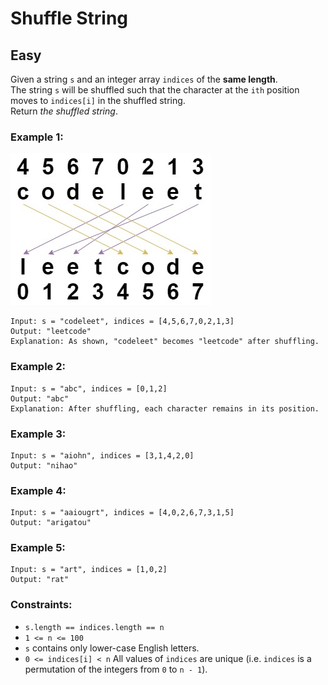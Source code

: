 # Shuffle String
## Easy

Given a string `s` and an integer array `indices` of the **same length**.\
The string `s` will be shuffled such that the character at the `ith` position moves to `indices[i]` in the shuffled string.\
Return *the shuffled string*.

### Example 1:
![Example 1](./Picture-Shuffle_String.jpg)
```
Input: s = "codeleet", indices = [4,5,6,7,0,2,1,3]
Output: "leetcode"
Explanation: As shown, "codeleet" becomes "leetcode" after shuffling.
```

### Example 2:
```
Input: s = "abc", indices = [0,1,2]
Output: "abc"
Explanation: After shuffling, each character remains in its position.
```

### Example 3:
```
Input: s = "aiohn", indices = [3,1,4,2,0]
Output: "nihao"
```

### Example 4:
```
Input: s = "aaiougrt", indices = [4,0,2,6,7,3,1,5]
Output: "arigatou"
```

### Example 5:
```
Input: s = "art", indices = [1,0,2]
Output: "rat"
```

### Constraints:
- `s.length == indices.length == n`
- `1 <= n <= 100`
- `s` contains only lower-case English letters.
- `0 <= indices[i] < n`
All values of `indices` are unique (i.e. `indices` is a permutation of the integers from `0` to `n - 1`).
